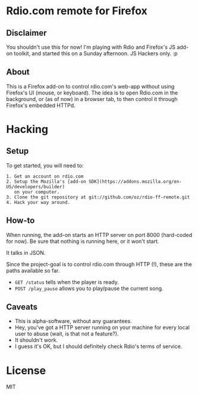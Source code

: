 Rdio.com remote for Firefox
===========================

Disclaimer
----------

You shouldn't use this for now! I'm playing with Rdio and Firefox's JS add-on
toolkit, and started this on a Sunday afternoon. JS Hackers only. :p

About
-----

This is a Firefox add-on to control rdio.com's web-app without using Firefox's
UI (mouse, or keyboard).  The idea is to open Rdio.com in the background, or
(as of now) in a browser tab, to then control it through Firefox's embedded
HTTPd.

Hacking
=======

Setup
-----

To get started, you will need to:

    1. Get an account on rdio.com
    2. Setup the Mozilla's [add-on SDK](https://addons.mozilla.org/en-US/developers/builder)
       on your computer.
    3. Clone the git repository at git://github.com/oz/rdio-ff-remote.git
    4. Hack your way around.

How-to
------

When running, the add-on starts an HTTP server on port 8000 (hard-coded for
now).  Be sure that nothing is running here, or it won't start.

It talks in JSON.

Since the project-goal is to control rdio.com through HTTP (!), these are the
paths available so far.

 * `GET /status` tells when the player is ready.
 * `POST /play_pause` allows you to play/pause the current song.

Caveats
-------

 * This is alpha-software, without any guarantees.
 * Hey, you've got a HTTP server running on your machine for every local
   user to abuse (wait, is that not a feature?).
 * It shouldn't work.
 * I guess it's OK, but I should definitely check Rdio's terms of service.

License
=======

MIT
